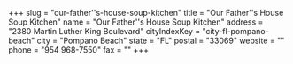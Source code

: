 +++
slug = "our-father''s-house-soup-kitchen"
title = "Our Father''s House Soup Kitchen"
name = "Our Father''s House Soup Kitchen"
address = "2380 Martin Luther King Boulevard"
cityIndexKey = "city-fl-pompano-beach"
city = "Pompano Beach"
state = "FL"
postal = "33069"
website = ""
phone = "954 968-7550"
fax = ""
+++
